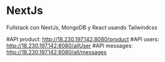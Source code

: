 # NextJs
Fullstack con NextJs, MongoDB y React usando Tailwindcss


#API product: http://18.230.197.142:8080/product
#API users: http://18.230.197.142:8080/allUser
#API messages: http://18.230.197.142:8080/all/messages
